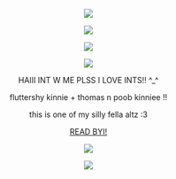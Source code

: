 <p align="center">
  <img src="https://64.media.tumblr.com/ad0d8548aa9bf335dd10ecb9a530a1e1/fbe4122b9f966813-b8/s2048x3072/a84d3ca47d9dca49ea50aec9c2da27b88d4c8b7d.pnj" />
</p>

<p align="center">
  <img src="https://64.media.tumblr.com/c8f694a4451bc07bbbb34042e899fb8f/8c64b4d1fdce8f50-41/s250x400/12563807c0f176aa24cf89d430c6f49278d996f5.gifv" />
</p>


</p>

<p align="center">
  <img src="https://img1.picmix.com/output/stamp/normal/2/0/0/0/2670002_de9f2.gif" />
</p>


<p align="center">
  <img src="https://media.tenor.com/AyzaQMiULFQAAAAM/fluttershy-gir.gif" />
</p>

<p align="center"> 
  HAIII INT W ME PLSS I LOVE INTS!! ^_^
<p align="center"> 
  fluttershy kinnie + thomas n poob kinniee !!
<p align="center"> 
  this is one of my silly fella altz :3
<p align="center">
  <a href="https://rentry.co/skibidijohn" target="_blank">READ BYI!</a>
</p>


<p align="center">
  <img src="https://trixielulamoon.com/assets/images/image13.gif?v=ca607668" />
</p>

<p align="center">
  <img src="https://64.media.tumblr.com/b7fd46cfb6879d6bc9f537da02243da5/fbe4122b9f966813-83/s2048x3072/0878e433a293eaf0f81cff9367b093297c4c133b.pnj" />
</p>

<!--
**partypuppy/partypuppy** is a ✨ _special_ ✨ repository because its `README.md` (this file) appears on your GitHub profile.

Here are some ideas to get you started:

- 🔭 I’m currently working on ...
- 🌱 I’m currently learning ...
- 👯 I’m looking to collaborate on ...
- 🤔 I’m looking for help with ...
- 💬 Ask me about ...
- 📫 How to reach me: ...
- 😄 Pronouns: ...
- ⚡ Fun fact: ...
-->
